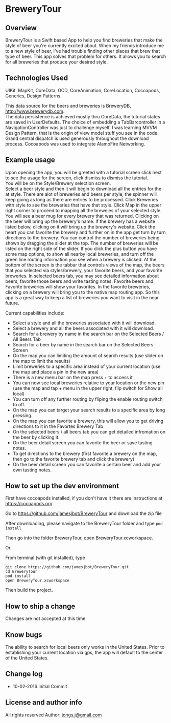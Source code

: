 # BreweryTour

## Overview
BreweryTour is a Swift based App to help you find breweries that make the style of beer you're currently excited about.
When my friends introduce me to a new style of beer, I've had trouble finding other places that brew that type of beer.
This app solves that problem for others. It allows you to search for all breweries that produce your desired style.

## Technologies Used

UIKit, MapKit, CoreData, GCD, CoreAnimation, CoreLocation, Cocoapods, Generics, Design Patterns.

This data source for the beers and breweries is BreweryDB, http://www.brewerydb.com.  
The data persistence is achieved mostly thru CoreData, the tutorial states are saved in UserDefaults.
The choice of embedding a TabBarcontroller in a NavigationController was just to challenge myself. 
I was learning MVVM Design Pattern, that is the origin of view model stuff you see in the code.
Grand central dispatch is used generously throughout the download process.
Cocoapods was used to integrate AlamoFire Networking.

## Example usage

Upon opening the app, you will be greeted with a tutorial screen click next to see the usage for the screen, click dismiss to dismiss the tutorial.   
You will be on the Style/Brewery selection screen.   
Select a beer style and then it will begin to download all the entries for the at style.
There are alot of breweries and beers per style, the spinner will keep going as long as there are entries to be processed.
Click Breweries with style to see the breweries that have that style.
Click Map in the upper right corner to proceed to mapping all the breweies of your selected style.
You will see a beer mug for every brewery that was returned.
Clicking on the beer will bring up the brewery's name.
If the brewery has a website listed below, clicking on it will bring up the brewery's website.
Click the heart you can favorite the brewery and further on in the app get turn by turn directions to the brewery.
You can control the number of breweries being shown by dragging the slider at the top. 
The number of breweries will be listed on the right side of the slider.
If you click the plus button you have some map options, to show all nearby local breweries, and turn off the green line routing information you see when a brewery is clicked.
At the bottom of the screen is the tabbar that controls views of the map, the beers that you selected via styles/brewery, your favorite beers, and your favorite breweries.
In selected beers tab, you may see detailed information about beers, favorite those beers and write tasting notes.
Favorite beers and Favorite breweries will show your favorites.
In the favorite breweries, clicking on a brewery will bring you to the native map routing app.
So this app is a great way to keep a list of breweries you want to visit in the near future.

Current capabilities include:

* Select a style and all the breweries associated with it will download.
* Select a brewery and all the beers associated with it will download.
* Search for a brewery by name in the search bar on the Selected Beers / All Beers Tab
* Search for a beer by name in the search bar on the Selected Beers Screen
* On the map you can limiting the amount of search results (use slider on the map to limit the results)
* Limit breweries to a specific area instead of your current location (use the map and place a pin in the new area)
* There is a new menu bar on the map press + to access it
* You can now see local breweries relative to your location or the new pin (use the map and tap + menu in the upper right, flip switch for Show all local)
* You can turn off any further routing by fliping the enable routing switch to off.
* On the map you can target your search results to a specific area by long pressing.
* On the map you can favorite a brewery, this will allow you to get driving directions to it in the Favortes Brewery Tab
* On the selected beers / all beers tab you can get detailed infromation on the beer by clicking it.
* On the beer detail screen you can favorite the beer or save tasting notes.
* To get directions to the brewery (first favorite a brewery on the map, then go to the favorite brewery tab and click the brewery)  
* On the beer detail screen you can favorite a certain beer and add your own tasting notes.

## How to set up the dev environment
First have cocoapods installed, if you don't have it there are instructions at https://cocoapods.org

Go to https://github.com/jamesjbot/BreweryTour and download the zip file

After downloading, please navigate to the BreweryTour folder and type `pod install`

Then go into the folder BreweryTour, open BreweryTour.xcworkspace.

Or

From terminal (with git installed), type 
```
git clone https://github.com/jamesjbot/BreweryTour.git
cd BreweryTour
pod install
open BreweryTour.xcworkspace
```

Then build the project.

## How to ship a change
Changes are not accepted at this time

## Know bugs
The ability to search for local beers only works in the United States.
Prior to establishing your current location via gps, the app will default to the center of the United States.
 
## Change log 
* 10-02-2016 Initial Commit

## License and author info
All rights reserved
Author: jongs.j@gmail.com
